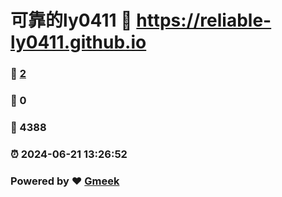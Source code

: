 # 可靠的ly0411 :link: https://reliable-ly0411.github.io 
### :page_facing_up: [2](https://reliable-ly0411.github.io/tag.html) 
### :speech_balloon: 0 
### :hibiscus: 4388 
### :alarm_clock: 2024-06-21 13:26:52 
### Powered by :heart: [Gmeek](https://github.com/Meekdai/Gmeek)
